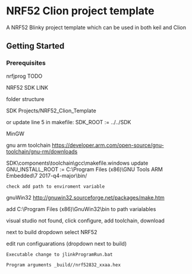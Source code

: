 # NRF52 Clion project template

A NRF52 Blinky project template which can be used in both keil and Clion

## Getting Started






### Prerequisites

nrfjprog TODO

NRF52 SDK LINK

folder structure

SDK
Projects/NRF52_Clion_Template

or update line 5 in makefile: SDK_ROOT := ../../SDK


MinGW

gnu arm toolchain https://developer.arm.com/open-source/gnu-toolchain/gnu-rm/downloads

SDK\components\toolchain\gcc\makefile.windows update GNU_INSTALL_ROOT := C:\Program Files (x86)\GNU Tools ARM Embedded\7 2017-q4-major\bin/

	check add path to enviroment variable

gnuWin32 http://gnuwin32.sourceforge.net/packages/make.htm

add C:\Program Files (x86)\GnuWin32\bin to path varialables

visual studio not found, click configure, add toolchain, download

next to build dropdown select NRF52

edit run configuarations (dropdown next to build)

	Executable change to jlinkProgramRun.bat

	Program arguments _build//nrf52832_xxaa.hex





